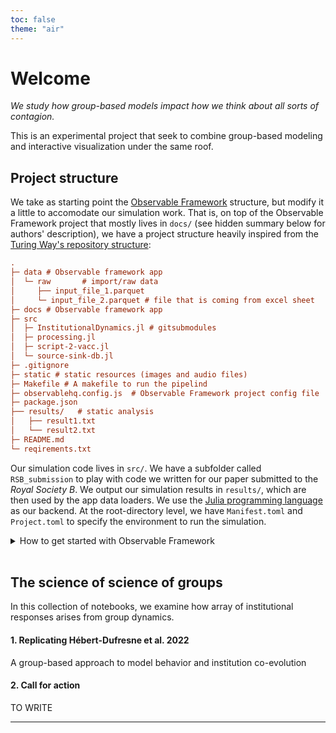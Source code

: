 ```yaml
---
toc: false
theme: "air"
---
```


<style>

.hero {
  display: flex;
  flex-direction: column;
  align-items: center;
  font-family: var(--sans-serif);
  margin: 4rem 0 8rem;
  text-wrap: balance;
  text-align: center;
}

.hero h1 {
  margin: 2rem 0;
  max-width: none;
  font-size: 14vw;
  font-weight: 900;
  line-height: 1;
  background: linear-gradient(30deg, var(--theme-foreground-focus), currentColor);
  -webkit-background-clip: text;
  -webkit-text-fill-color: transparent;
  background-clip: text;
}

.hero h2 {
  margin: 0;
  max-width: 34em;
  font-size: 20px;
  font-style: initial;
  font-weight: 500;
  line-height: 1.5;
  color: var(--theme-foreground-muted);
}

@media (min-width: 640px) {
  .hero h1 {
    font-size: 90px;
  }
}

.text-align-center {
  text-align: center;
}

img.centered {
  display: block;
  margin-left: auto;
  margin-right: auto;
}

</style>

# Welcome
_We study how group-based models impact how we think about all sorts of contagion._

This is an experimental project that seek to combine group-based modeling and interactive visualization under the same roof.  

## Project structure

We take as starting point the [Observable Framework](https://observablehq.com/framework/project-structure) structure, but modify it a little to accomodate our simulation work. That is, on top of the Observable Framework project that mostly lives in `docs/` (see hidden summary below for authors' description), we have a project structure heavily inspired from the [Turing Way's repository structure](https://book.the-turing-way.org/project-design/project-repo/project-repo-advanced#example-with-every-possible-folder):

```ini
.
├─ data # Observable framework app
│  └─ raw       # import/raw data
│     ├── input_file_1.parquet
│     └─ input_file_2.parquet # file that is coming from excel sheet
├─ docs # Observable framework app
├─ src
│  ├─ InstitutionalDynamics.jl # gitsubmodules
│  ├─ processing.jl 
│  ├─ script-2-vacc.jl 
│  └─ source-sink-db.jl 
├─ .gitignore
├─ static # static resources (images and audio files)
├─ Makefile # A makefile to run the pipelind
├─ observablehq.config.js  # Observable Framework project config file
├─ package.json
├── results/   # static analysis
│   ├── result1.txt 
│   └── result2.txt
├─ README.md
└─ reqirements.txt
```

Our simulation code lives in `src/`. We have a subfolder called `RSB_submission` to play with code we written for our paper submitted to the _Royal Society B_. We output our simulation results in `results/`, which are then used by the app data loaders. We use the [Julia programming language](https://julialang.org/) as our backend. At the root-directory level, we have `Manifest.toml` and `Project.toml` to specify the environment to run the simulation.

<details><summary>How to get started with Observable Framework</summary>

## 

This is (also) an [Observable Framework](https://observablehq.com/framework) project. To start the local preview server, run:

```
npm run dev
```

Then visit <http://localhost:3000> to preview your project.

For more, see <https://observablehq.com/framework/getting-started>.

#### Project structure

A typical Framework project looks like this:

```ini
.
├─ docs
│  ├─ components
│  │  └─ timeline.js           # an importable module
│  ├─ data
│  │  ├─ launches.csv.js       # a data loader
│  │  └─ events.json           # a static data file
│  ├─ example-dashboard.md     # a page
│  ├─ example-report.md        # another page
│  └─ index.md                 # the home page
├─ .gitignore
├─ observablehq.config.js      # the project config file
├─ package.json
└─ README.md
```

**`docs`** - This is the “source root” — where your source files live. Pages go here. Each page is a Markdown file. Observable Framework uses [file-based routing](https://observablehq.com/framework/routing), which means that the name of the file controls where the page is served. You can create as many pages as you like. Use folders to organize your pages.

**`docs/index.md`** - This is the home page for your site. You can have as many additional pages as you’d like, but you should always have a home page, too.

**`docs/data`** - You can put [data loaders](https://observablehq.com/framework/loaders) or static data files anywhere in your source root, but we recommend putting them here.

**`docs/components`** - You can put shared [JavaScript modules](https://observablehq.com/framework/javascript/imports) anywhere in your source root, but we recommend putting them here. This helps you pull code out of Markdown files and into JavaScript modules, making it easier to reuse code across pages, write tests and run linters, and even share code with vanilla web applications.

**`observablehq.config.js`** - This is the [project configuration](https://observablehq.com/framework/config) file, such as the pages and sections in the sidebar navigation, and the project’s title.

#### Command reference

| Command           | Description                                              |
| ----------------- | -------------------------------------------------------- |
| `npm install`            | Install or reinstall dependencies                        |
| `npm run dev`        | Start local preview server                               |
| `npm run build`      | Build your static site, generating `./dist`              |
| `npm run deploy`     | Deploy your project to Observable                        |
| `npm run clean`      | Clear the local data loader cache                        |
| `npm run observable` | Run commands like `observable help`                      |

##

</details>

<br>

## The science of science of groups

In this collection of notebooks, we examine how array of institutional responses arises from group dynamics.

#### 1. Replicating Hébert-Dufresne et al. 2022

A group-based approach to model behavior and institution co-evolution

#### 2. Call for action

TO WRITE

---


